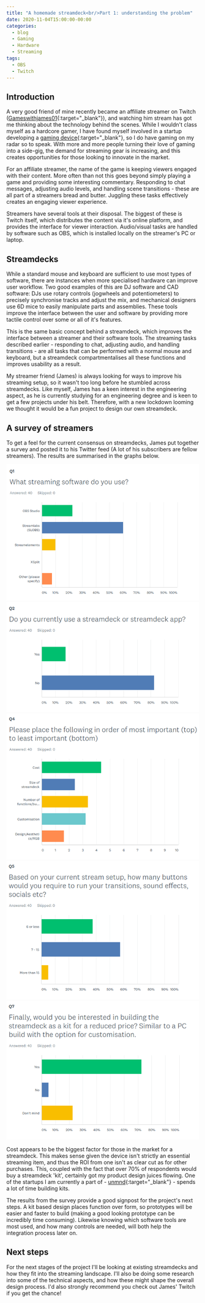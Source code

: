 ```yaml
---
title: "A homemade streamdeck<br/>Part 1: understanding the problem"
date: 2020-11-04T15:00:00-00:00
categories:
  - blog
  - Gaming
  - Hardware
  - Streaming
tags:
  - OBS
  - Twitch
---
```


## Introduction
A very good friend of mine recently became an affiliate streamer on Twitch ([Gameswithjames01](https://www.twitch.tv/gameswithjames01){:target="_blank"}), and watching him stream has got me thinking about the technology behind the scenes. While I wouldn't class myself as a hardcore gamer, I have found myself involved in a startup developing a [gaming device](https://hackaday.io/project/12854-six-axis-joystick){:target="_blank"}, so I do have gaming on my radar so to speak. With more and more people turning their love of gaming into a side-gig, the demand for streaming gear is increasing, and this creates opportunities for those looking to innovate in the market.

For an affiliate streamer, the name of the game is keeping viewers engaged with their content. More often than not this goes beyond simply playing a game and providing some interesting commentary. Responding to chat messages, adjusting audio levels, and handling scene transitions - these are all part of a streamers bread and butter. Juggling these tasks effectively creates an engaging viewer experience.

Streamers have several tools at their disposal. The biggest of these is Twitch itself, which distributes the content via it's online platform, and provides the interface for viewer interaction. Audio/visual tasks are handled by software such as OBS, which is installed locally on the streamer's PC or laptop. 

## Streamdecks
While a standard mouse and keyboard are sufficient to use most types of software, there are instances when more specialised hardware can improve user workflow. Two good examples of this are DJ software and CAD software: DJs use rotary controls (jogwheels and potentiometers) to precisely synchronise tracks and adjust the mix, and mechanical designers use 6D mice to easily manipulate parts and assemblies. These tools improve the interface between the user and software by providing more tactile control over some or all of it's features.

This is the same basic concept behind a streamdeck, which improves the interface between a streamer and their software tools. The streaming tasks described earlier - responding to chat, adjusting audio, and handling transitions - are all tasks that can be performed with a normal mouse and keyboard, but a streamdeck compartmentalises all these functions and improves usability as a result.

My streamer friend (James) is always looking for ways to improve his streaming setup, so it wasn't too long before he stumbled across streamdecks. Like myself, James has a keen interest in the engineering aspect, as he is currently studying for an engineering degree and is keen to get a few projects under his belt. Therefore, with a new lockdown looming we thought it would be a fun project to design our own streamdeck.

## A survey of streamers
To get a feel for the current consensus on streamdecks, James put together a survey and posted it to his Twitter feed (A lot of his subscribers are fellow streamers). The results are summarised in the graphs below.

![](/assets/images/Q1.png)
![](/assets/images/Q2.png)
![](/assets/images/Q4.png)
![](/assets/images/Q5.png)
![](/assets/images/Q7.png)

Cost appears to be the biggest factor for those in the market for a streamdeck. This makes sense given the device isn't strictly an essential streaming item, and thus the ROI from one isn't as clear cut as for other purchases. This, coupled with the fact that over 70% of respondents would buy a streamdeck 'kit', certainly got my product design juices flowing. One of the startups I am currently a part of - [unmnd](http://unmnd.com/){:target="_blank"} - spends a lot of time building kits.

The results from the survey provide a good signpost for the project's next steps. A kit based design places function over form, so prototypes will be easier and faster to build (making a good looking prototype can be incredibly time consuming). Likewise knowing which software tools are most used, and how many controls are needed, will both help the integration process later on.

## Next steps
For the next stages of the project I'll be looking at existing streamdecks and how they fit into the streaming landscape. I'll also be doing some research into some of the technical aspects, and how these might shape the overall design process. I'd also strongly recommend you check out James' Twitch if you get the chance!



